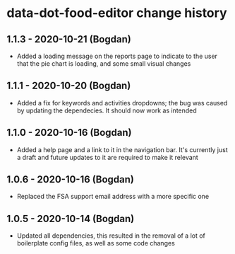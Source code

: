 # data-dot-food-editor change history


## 1.1.3 - 2020-10-21 (Bogdan)

- Added a loading message on the reports page to indicate to the user that the
  pie chart is loading, and some small visual changes

## 1.1.1 - 2020-10-20 (Bogdan)

- Added a fix for keywords and activities dropdowns; the bug was caused by
  updating the dependecies. It should now work as intended

## 1.1.0 - 2020-10-16 (Bogdan)

- Added a help page and a link to it in the navigation bar. It's currently just
  a draft and future updates to it are required to make it relevant

## 1.0.6 - 2020-10-16 (Bogdan)

- Replaced the FSA support email address with a more specific one

## 1.0.5 - 2020-10-14 (Bogdan)

- Updated all dependencies, this resulted in the removal of a lot of boilerplate
  config files, as well as some code changes
